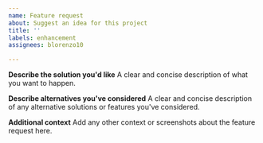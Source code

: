 ```yaml
---
name: Feature request
about: Suggest an idea for this project
title: ''
labels: enhancement
assignees: blorenzo10

---
```


**Describe the solution you'd like**
A clear and concise description of what you want to happen.

**Describe alternatives you've considered**
A clear and concise description of any alternative solutions or features you've considered.

**Additional context**
Add any other context or screenshots about the feature request here.
